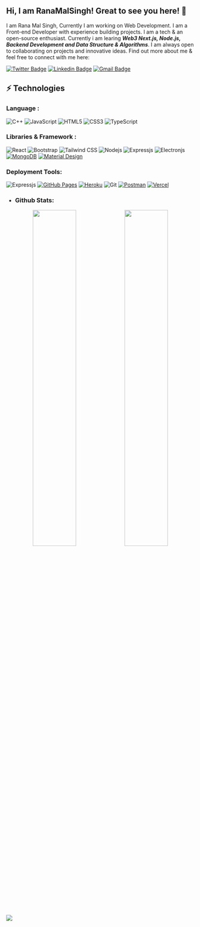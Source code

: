 ## Hi, I am RanaMalSingh! Great to see you here! 👋

I am Rana Mal Singh, Currently I am working on Web Development. I am a Front-end Developer with experience building projects. I am a tech & an open-source enthusiast. Currently i am learing <strong><em>Web3 Next.js, Node.js, Backend Development and Data Structure & Algorithms</strong></em>. I am always open to collaborating on projects and innovative ideas. Find out more about me & feel free to connect with me here:

[![Twitter Badge](https://img.shields.io/badge/-RanaMalSingh-039BE5?style=flat-square&logo=Twitter&logoColor=white&link=https://twitter.com/RanaMS999)](https://twitter.com/RanaMS999)
[![Linkedin Badge](https://img.shields.io/badge/-RanaMalSingh-blue?style=flat-square&logo=Linkedin&logoColor=white&link=https://www.linkedin.com/in/rana-ms/)](https://www.linkedin.com/in/rana-ms/)
[![Gmail Badge](https://img.shields.io/badge/-ranams99911@gmail.com-c14438?style=flat-square&logo=Gmail&logoColor=white&link=mailto:ranams99911@gmail.com)](mailto:ranams99911@gmail.com)

## ⚡ Technologies

### Language :
![C++](https://img.shields.io/badge/-C++-00599C?style=flat-square&logo=c)
![JavaScript](https://img.shields.io/badge/-JavaScript-black?style=flat-square&logo=javascript)
![HTML5](https://img.shields.io/badge/-HTML5-E34F26?style=flat-square&logo=html5&logoColor=white)
![CSS3](https://img.shields.io/badge/-CSS3-1572B6?style=flat-square&logo=css3)
![TypeScript](https://img.shields.io/badge/-TypeScript-007ACC?style=flat-square&logo=typescript)

### Libraries & Framework :

![React](https://img.shields.io/badge/-React-black?style=flat-square&logo=react)
![Bootstrap](https://img.shields.io/badge/-Bootstrap-563D7C?style=flat-square&logo=bootstrap)
![Tailwind CSS](https://img.shields.io/badge/-tailwindcss-E1F5FE?style=flat-square&logo=tailwindcss)
![Nodejs](https://img.shields.io/badge/-Nodejs-black?style=flat-square&logo=Node.js)
![Expressjs](https://img.shields.io/badge/-Expressjs-black?style=flat-square&logo=express)
![Electronjs](https://img.shields.io/badge/-Electron-EEEEEE?style=flat-square&logo=electron)
<a href="#"><img alt="MongoDB" src ="https://img.shields.io/badge/MongoDB-%234ea94b.svg?logo=mongodb&logoColor=white"></a>
<a href="#"><img alt="Material Design" src="https://img.shields.io/badge/Material%20Design%20-%230081CB.svg?logo=material-design&logoColor=white"></a>

### Deployment Tools:

![Expressjs](https://img.shields.io/badge/-Netlify-78909C?style=flat-square&logo=netlify)
<a href="#"><img alt="GitHub Pages" src="https://img.shields.io/badge/GitHub%20Pages-%23327FC7.svg?logo=github&logoColor=white"></a>
<a href="#"><img alt="Heroku" src="https://img.shields.io/badge/Heroku%20-%23430098.svg?logo=heroku&logoColor=white"></a>
![Git](https://img.shields.io/badge/-Git-black?style=flat-square&logo=git)
<a href="#"><img alt="Postman" src="https://img.shields.io/badge/Postman-FF6C37?logo=postman&logoColor=white"></a>
<a href="#"><img alt="Vercel" src="https://img.shields.io/badge/Vercel%20-%23000000.svg?logo=vercel&logoColor=white"></a>


- <h3>Github Stats:</h3>
<p align="center">
	
  <img width="48%" src="https://github-readme-stats.vercel.app/api?username=Ranamalsingh12&&show_icons=true&theme=tokyonight" />
  <img width="48%" src="https://github-readme-streak-stats.herokuapp.com/?user=Ranamalsingh12&theme=tokyonight" />
</p>

<img src="https://activity-graph.herokuapp.com/graph?username=Ranamalsingh12&bg_color=0f2d3d&color=1cadfb&line=1cadfb&point=1cadfb&area=true&hide_border=true" />
